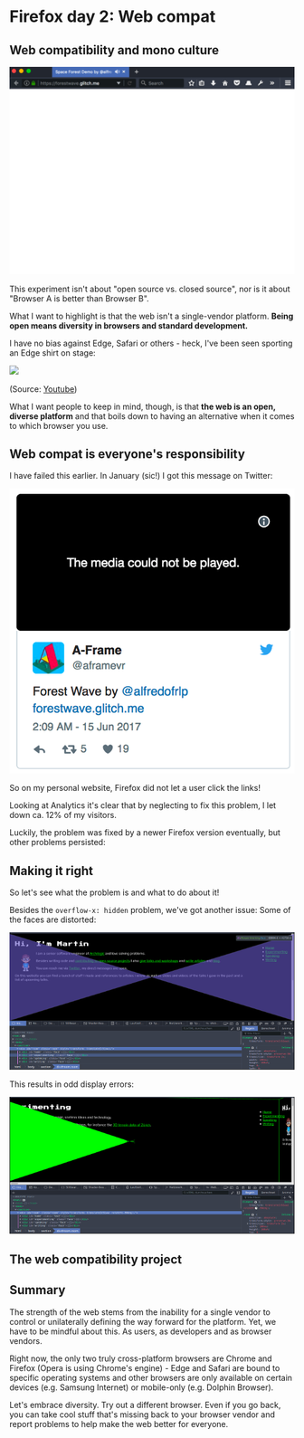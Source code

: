 <!-- Firefox day 2: Web compat -->
<!-- DRAFT -->
# Firefox day 2: Web compat

## Web compatibility and mono culture

![](../images/post-images/firefox/firefox-day2-2.png)

This experiment isn't about "open source vs. closed source", nor is it about "Browser A is better than Browser B".

What I want to highlight is that the web isn't a single-vendor platform. **Being open means diversity in browsers and standard development.**

I have no bias against Edge, Safari or others - heck, I've been seen sporting an Edge shirt on stage:

![](https://pbs.twimg.com/media/DCUDwU4XsAE3U4E.jpg)

(Source: [Youtube](https://t.co/D2fwIChYea))

What I want people to keep in mind, though, is that **the web is an open, diverse platform** and that boils down to having an alternative when it comes to which browser you use.

## Web compat is everyone's responsibility

I have failed this earlier. In January (sic!) I got this message on Twitter:

![](../images/post-images/firefox/firefox-day2-1.png)

So on my personal website, Firefox did not let a user click the links!

Looking at Analytics it's clear that by neglecting to fix this problem, I let down ca. 12% of my visitors.

Luckily, the problem was fixed by a newer Firefox version eventually, but other problems persisted:

## Making it right

So let's see what the problem is and what to do about it!

Besides the `overflow-x: hidden` problem, we've got another issue: Some of the faces are distorted:

![](../images/post-images/firefox/firefox-day2-3.png)

This results in odd display errors:

![](../images/post-images/firefox/firefox-day2-4.png)

## The web compatibility project

## Summary

The strength of the web stems from the inability for a single vendor to control or unilaterally defining the way forward for the platform. Yet, we have to be mindful about this. As users, as developers and as browser vendors.

Right now, the only two truly cross-platform browsers are Chrome and Firefox (Opera is using Chrome's engine) - Edge and Safari are bound to specific operating systems and other browsers are only available on certain devices (e.g. Samsung Internet) or mobile-only (e.g. Dolphin Browser).

Let's embrace diversity. Try out a different browser. Even if you go back, you can take cool stuff that's missing back to your browser vendor and report problems to help make the web better for everyone.